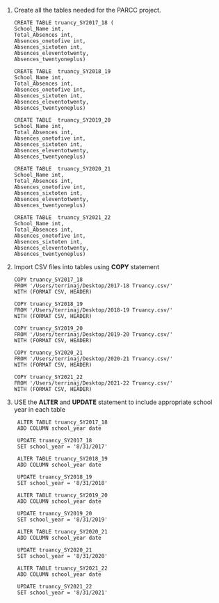 1. Create all the tables needed for the PARCC project.
    ```
    CREATE TABLE truancy_SY2017_18 (
    School_Name int,
    Total_Absences int,
    Absences_onetofive int,
    Absences_sixtoten int,	
    Absences_eleventotwenty,
    Absences_twentyoneplus)
    ```
    ```
    CREATE TABLE  truancy_SY2018_19
    School_Name int,
    Total_Absences int,
    Absences_onetofive int,
    Absences_sixtoten int,	
    Absences_eleventotwenty,
    Absences_twentyoneplus)
    ```
    ```
    CREATE TABLE  truancy_SY2019_20
    School_Name int,
    Total_Absences int,
    Absences_onetofive int,
    Absences_sixtoten int,	
    Absences_eleventotwenty,
    Absences_twentyoneplus)
    ```
    ```
    CREATE TABLE  truancy_SY2020_21
    School_Name int,
    Total_Absences int,
    Absences_onetofive int,
    Absences_sixtoten int,	
    Absences_eleventotwenty,
    Absences_twentyoneplus)
    ```
    ```
    CREATE TABLE  truancy_SY2021_22
    School_Name int,
    Total_Absences int,
    Absences_onetofive int,
    Absences_sixtoten int,	
    Absences_eleventotwenty,
    Absences_twentyoneplus)
    ```
2. Import CSV files into tables using **COPY** statement
    ```
    COPY truancy_SY2017_18
    FROM '/Users/terrinaj/Desktop/2017-18 Truancy.csv/'
    WITH (FORMAT CSV, HEADER)
    ```
     ```
    COPY truancy_SY2018_19
    FROM '/Users/terrinaj/Desktop/2018-19 Truancy.csv/'
    WITH (FORMAT CSV, HEADER)
    ```
     ```
    COPY truancy_SY2019_20
    FROM '/Users/terrinaj/Desktop/2019-20 Truancy.csv/'
    WITH (FORMAT CSV, HEADER)
    ```
     ```
    COPY truancy_SY2020_21
    FROM '/Users/terrinaj/Desktop/2020-21 Truancy.csv/'
    WITH (FORMAT CSV, HEADER)
    ```
    ```
    COPY truancy_SY2021_22
    FROM '/Users/terrinaj/Desktop/2021-22 Truancy.csv/'
    WITH (FORMAT CSV, HEADER)
    ```
3.  USE the **ALTER** and **UPDATE** statement to include appropriate school year in each table
    
    ``` 
     ALTER TABLE truancy_SY2017_18
     ADD COLUMN school_year date
     
     UPDATE truancy_SY2017_18
     SET school_year = '8/31/2017'
    ```
    ```
     ALTER TABLE truancy_SY2018_19
     ADD COLUMN school_year date
     
     UPDATE truancy_SY2018_19
     SET school_year = '8/31/2018'
    ```
    ```
     ALTER TABLE truancy_SY2019_20
     ADD COLUMN school_year date
     
     UPDATE truancy_SY2019_20
     SET school_year = '8/31/2019'
    ```
    ```
     ALTER TABLE truancy_SY2020_21
     ADD COLUMN school_year date
     
     UPDATE truancy_SY2020_21
     SET school_year = '8/31/2020'
    ```
    ```
     ALTER TABLE truancy_SY2021_22
     ADD COLUMN school_year date
     
     UPDATE truancy_SY2021_22
     SET school_year = '8/31/2021'
   ```
     
     
     

